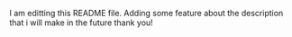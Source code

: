 I am editting this README file. Adding some feature about the description that i will make in the future thank you!
